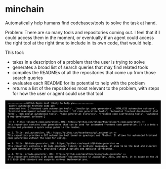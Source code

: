 # minchain


Automatically help humans find codebases/tools to solve the task at hand.

Problem: There are so many tools and repositories coming out. I feel that if I could access them in the moment, or eventually if an agent could access the right tool at the right time to include in its own code, that would help. 

This tool: 
- takes in a description of a problem that the user is trying to solve
- generates a broad list of search queries that may find related tools
- compiles the READMEs of all the repositories that come up from those search queries
- evaluates each README for its potential to help with the problem
- returns a list of the repositories most relevant to the problem, with steps for how the user or agent could use that tool

![image](github_tool/github_search_auto.png)